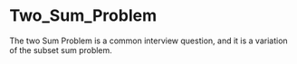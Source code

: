 # Two_Sum_Problem
The two Sum Problem is a common interview question, and it is a variation of the subset sum problem.
